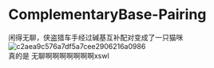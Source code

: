 # ComplementaryBase-Pairing
 闲得无聊，侠盗猎车手经过碱基互补配对变成了一只猫咪
![c2aea9c576a7df5a7cee2906216a0986](https://github.com/fr1g/ComplementaryBase-Pairing/assets/53085628/8aff9f37-309c-4959-890b-8e4066d2a6e7)
<br> 真的是 无聊啊啊啊啊啊啊啊xswl
